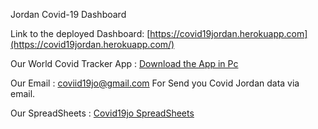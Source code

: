 Jordan Covid-19 Dashboard

Link to the deployed Dashboard: [https://covid19jordan.herokuapp.com](https://covid19jordan.herokuapp.com/)

Our World Covid Tracker App : [Download the App in Pc](https://drive.google.com/u/1/uc?id=169NAaty25FRcmwHABiLtjjoDusOmwxFa&export=download)

Our Email : coviid19jo@gmail.com   For Send you Covid Jordan data via email.

Our SpreadSheets : [Covid19jo SpreadSheets](https://docs.google.com/forms/d/1j5K6ow5ru9q-Lfd3Qd5LGbcUaHOv5r-8YfOfJmQpWQk/edit)
